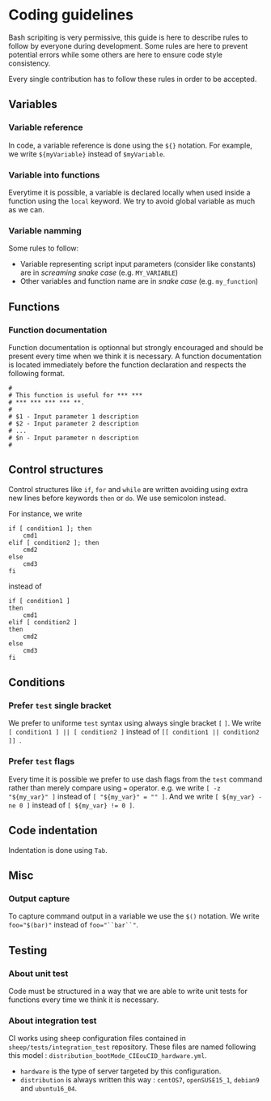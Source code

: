 # Coding guidelines

Bash scripiting is very permissive, this guide is here to describe rules to follow by everyone
during development. Some rules are here to prevent potential errors while some others are here
to ensure code style consistency.

Every single contribution has to follow these rules in order to be accepted.

## Variables

### Variable reference

In code, a variable reference is done using the `${}` notation. For example, we write `${myVariable}` instead of `$myVariable`.

### Variable into functions

Everytime it is possible, a variable is declared locally when used inside a function using the `local` keyword. We try to avoid global variable as much as we can.

### Variable namming

Some rules to follow:

- Variable representing script input parameters (consider like constants) are in *screaming snake case* (e.g. `MY_VARIABLE`)
- Other variables and function name are in *snake case* (e.g. `my_function`)

## Functions

### Function documentation

Function documentation is optionnal but strongly encouraged and should be present every time when we
think it is necessary. A function documentation is located immediately before the function declaration
and respects the following format.

```
#
# This function is useful for *** ***
# *** *** *** *** **.
#
# $1 - Input parameter 1 description
# $2 - Input parameter 2 description
# ...
# $n - Input parameter n description
#
```

## Control structures

Control structures like `if`, `for` and `while` are written avoiding using extra new lines before
keywords `then` or `do`. We use semicolon instead.

For instance, we write

```
if [ condition1 ]; then
	cmd1
elif [ condition2 ]; then
	cmd2
else
	cmd3
fi
```

instead of

```
if [ condition1 ]
then
    cmd1
elif [ condition2 ]
then
    cmd2
else
    cmd3
fi
```

## Conditions

### Prefer `test` single bracket

We prefer to uniforme `test` syntax using always single bracket `[` `]`.
We write `[ condition1 ] || [ condition2 ]` instead of `[[ condition1 || condition2 ]] `.

### Prefer `test` flags

Every time it is possible we prefer to use dash flags from the `test` command rather than merely compare using `=` operator. e.g. we write `[ -z "${my_var}" ]` instead of `[ "${my_var}" = "" ]`. And we write
`[ ${my_var} -ne 0 ]` instead of `[ ${my_var} != 0 ]`.

## Code indentation

Indentation is done using `Tab`.

## Misc

### Output capture

To capture command output in a variable we use the `$()` notation. We write `foo="$(bar)"` instead of `foo="``bar``"`.

## Testing

### About unit test

Code must be structured in a way that we are able to write unit tests for functions every time we
think it is necessary.

### About integration test

CI works using sheep configuration files contained in `sheep/tests/integration_test` repository.
These files are named following this model : `distribution_bootMode_CIEouCID_hardware.yml`.

* `hardware` is the type of server targeted by this configuration.
* `distribution` is always written this way : `centOS7`, `openSUSE15_1`, `debian9` and `ubuntu16_04`.
